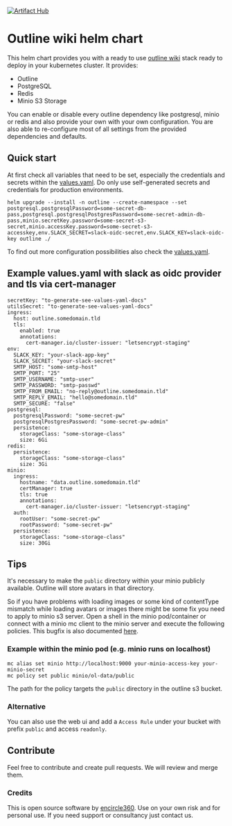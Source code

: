 [![Artifact Hub](https://img.shields.io/endpoint?url=https://artifacthub.io/badge/repository/outline)](https://artifacthub.io/packages/search?repo=outline)

# Outline wiki helm chart
This helm chart provides you with a ready to use [outline wiki](https://github.com/outline/outline) stack ready to deploy in your kubernetes cluster.
It provides:
 - Outline
 - PostgreSQL
 - Redis
 - Minio S3 Storage

You can enable or disable every outline dependency like postgresql, minio or redis and also provide your own with your own configuration.
You are also able to re-configure most of all settings from the provided dependencies and defaults.

## Quick start

At first check all variables that need to be set, especially the credentials and secrets within the [values.yaml](values.yaml).
Do only use self-generated secrets and credentials for production environments.
```
helm upgrade --install -n outline --create-namespace --set postgresql.postgresqlPassword=some-secret-db-pass,postgresql.postgresqlPostgresPassword=some-secret-admin-db-pass,minio.secretKey.password=some-secret-s3-secret,minio.accessKey.password=some-secret-s3-accesskey,env.SLACK_SECRET=slack-oidc-secret,env.SLACK_KEY=slack-oidc-key outline ./
```

To find out more configuration possibilities also check the [values.yaml](values.yaml).

## Example values.yaml with slack as oidc provider and tls via cert-manager
```
secretKey: "to-generate-see-values-yaml-docs"
utilsSecret: "to-generate-see-values-yaml-docs"
ingress:
  host: outline.somedomain.tld
  tls:
    enabled: true
    annotations:
      cert-manager.io/cluster-issuer: "letsencrypt-staging"
env:
  SLACK_KEY: "your-slack-app-key"
  SLACK_SECRET: "your-slack-secret"
  SMTP_HOST: "some-smtp-host"
  SMTP_PORT: "25"
  SMTP_USERNAME: "smtp-user"
  SMTP_PASSWORD: "smtp-passwd"
  SMTP_FROM_EMAIL: "no-reply@outline.somedomain.tld"
  SMTP_REPLY_EMAIL: "hello@somedomain.tld"
  SMTP_SECURE: "false"
postgresql:
  postgresqlPassword: "some-secret-pw"
  postgresqlPostgresPassword: "some-secret-pw-admin"
  persistence:
    storageClass: "some-storage-class"
    size: 6Gi
redis:
  persistence:
    storageClass: "some-storage-class"
    size: 3Gi
minio:
  ingress:
    hostname: "data.outline.somedomain.tld"
    certManager: true
    tls: true
    annotations:
      cert-manager.io/cluster-issuer: "letsencrypt-staging"
  auth:
    rootUser: "some-secret-pw"
    rootPassword: "some-secret-pw"
  persistence:
    storageClass: "some-storage-class"
    size: 30Gi
```

## Tips

It's necessary to make the `public` directory within your minio publicly available. Outline will store avatars in that directory.

So if you have problems with loading images or some kind of contentType mismatch while loading avatars or images there might be some fix you need to apply to minio s3 server.
Open a shell in the minio pod/container or connect with a minio mc client to the minio server and execute the following policies.
This bugfix is also documented [here](https://github.com/outline/outline/issues/1236#issuecomment-780542120).
### Example within the minio pod (e.g. minio runs on localhost)
```
mc alias set minio http://localhost:9000 your-minio-access-key your-minio-secret
mc policy set public minio/ol-data/public
```
The path for the policy targets the `public` directory in the outline s3 bucket.

### Alternative

You can also use the web ui and add a `Access Rule` under your bucket with prefix `public` and access `readonly`.

## Contribute
Feel free to contribute and create pull requests. We will review and merge them.

### Credits
This is open source software by [encircle360](https://encircle360.com). Use on your own risk and for personal use. If you need support or consultancy just contact us.

